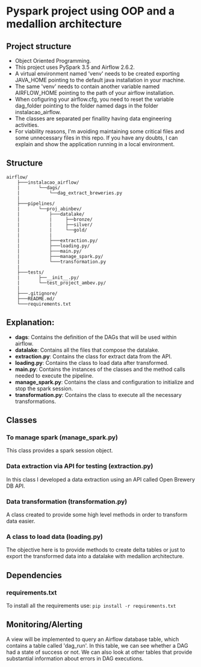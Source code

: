 # Pyspark project using OOP and a medallion architecture

## Project structure
- Object Oriented Programming.
- This project uses PySpark 3.5 and Airflow 2.6.2.
- A virtual environment named 'venv' needs to be created exporting JAVA_HOME pointing to the default java installation in your machine.
- The same 'venv' needs to contain another variable named AIRFLOW_HOME pointing to the path of your airflow installation.
- When cofiguring your airflow.cfg, you need to reset the variable dag_folder pointing to the folder named dags in the folder instalacao_airflow.
- The classes are separated per finallity having data engineering activities.
- For viability reasons, I'm avoiding maintaining some critical files and some unnecessary files in this repo. If you have any doubts, I can explain and show the application running in a local environment.

## Structure

```
airflow/
    ├───instalacao_airflow/
    |       └──dags/
    |           └──dag_extract_breweries.py
    |
    ├───pipelines/
    |       └──proj_abinbev/
    |           ├───datalake/
    |           |     ├──bronze/
    |           |     ├──silver/
    |           |     └──gold/
    |           |
    |           ├───extraction.py/
    |           ├───loading.py/
    |           ├───main.py/
    |           ├───manage_spark.py/
    |           └───transformation.py
    |          
    ├───tests/
    |       ├──__init__.py/
    |       └──test_project_ambev.py/
    |
    ├───.gitignore/
    ├───README.md/
    └───requirements.txt
```

## Explanation:

- **dags**: Contains the definition of the DAGs that will be used within airflow.
- **datalake**: Contains all the files that compose the datalake.
- **extraction.py**: Contains the class for extract data from the API.
- **loading.py**: Contains the class to load data after transformed.
- **main.py**: Contains the instances of the classes and the method calls needed to execute the pipeline.  
- **manage_spark.py**: Contains the class and configuration to initialize and stop the spark session.
- **transformation.py**: Contains the class to execute all the necessary transformations.


## Classes

### To manage spark (manage_spark.py)
This class provides a spark session object.

### Data extraction via API for testing (extraction.py)
In this class I developed a data extraction using an API called Open Brewery DB API.

### Data transformation (transformation.py)
A class created to provide some high level methods in order to transform data easier.

### A class to load data (loading.py)
The objective here is to provide methods to create delta tables or just to export the transformed data into a datalake with medallion architecture.


## Dependencies

### requirements.txt
To install all the requirements use: `pip install -r requirements.txt`


## Monitoring/Alerting
A view will be implemented to query an Airflow database table, which contains a table called 'dag_run'. In this table, we can see whether a DAG had a state of success or not. We can also look at other tables that provide substantial information about errors in DAG executions.
